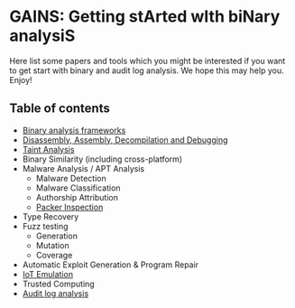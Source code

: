 # GAINS: Getting stArted wIth biNary analysiS
Here list some papers and tools which you might be interested if you want to get start with binary and audit log analysis. We hope this may help you.
Enjoy!
## Table of contents
- [Binary analysis frameworks](framework.md)
- [Disassembly, Assembly, Decompilation and Debugging](disasm.md)
- [Taint Analysis](taint.md)
- Binary Similarity (including cross-platform)
- Malware Analysis / APT Analysis
	- Malware Detection
	- Malware Classification
	- Authorship Attribution
	- [Packer Inspection](malware/packer.md)
- Type Recovery
- Fuzz testing
	- Generation
	- Mutation
	- Coverage
- Automatic Exploit Generation & Program Repair
- [IoT Emulation](emulation.md)
- Trusted Computing
- [Audit log analysis](auditlog.md)